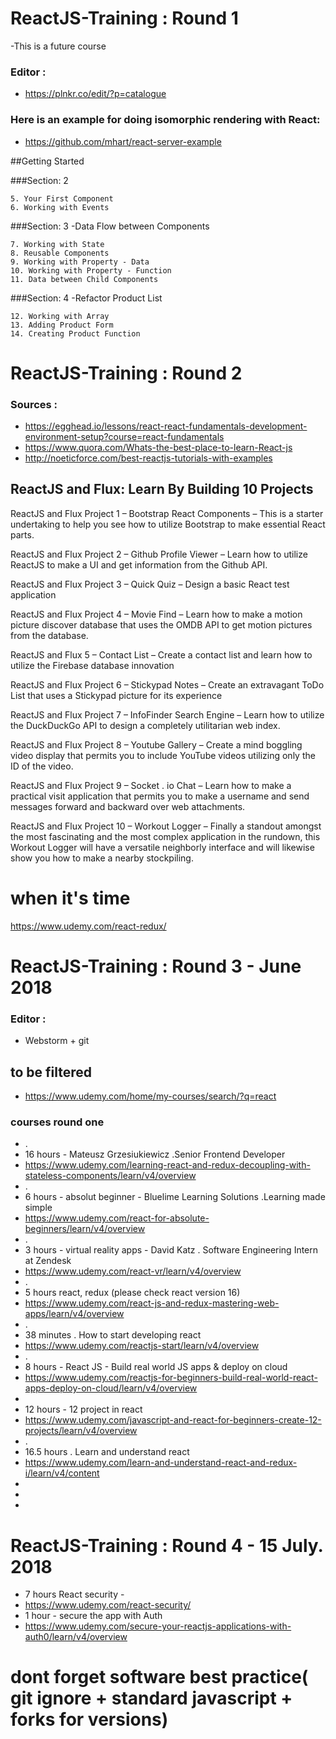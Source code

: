 # ReactJS-Training  : Round 1
-This is a future course

### Editor :
- https://plnkr.co/edit/?p=catalogue

### Here is an example for doing isomorphic rendering with React:
- https://github.com/mhart/react-server-example


##Getting Started

###Section: 2

    5. Your First Component
    6. Working with Events

###Section: 3 
-Data Flow between Components

    7. Working with State 
    8. Reusable Components
    9. Working with Property - Data 
    10. Working with Property - Function
    11. Data between Child Components

###Section: 4 
-Refactor Product List

    12. Working with Array 
    13. Adding Product Form 
    14. Creating Product Function

# ReactJS-Training  : Round 2

### Sources :
- https://egghead.io/lessons/react-react-fundamentals-development-environment-setup?course=react-fundamentals
- https://www.quora.com/Whats-the-best-place-to-learn-React-js 
- http://noeticforce.com/best-reactjs-tutorials-with-examples

## ReactJS and Flux: Learn By Building 10 Projects 

ReactJS and Flux Project 1 – Bootstrap React Components – This is a starter undertaking to help you see how to utilize Bootstrap to make essential React parts.

ReactJS and Flux Project 2 – Github Profile Viewer – Learn how to utilize ReactJS to make a UI and get information from the Github API.

ReactJS and Flux Project 3 – Quick Quiz – Design a basic React test application

ReactJS and Flux Project 4 – Movie Find – Learn how to make a motion picture discover database that uses the OMDB API to get motion pictures from the database.

ReactJS and Flux 5 – Contact List – Create a contact list and learn how to utilize the Firebase database innovation

ReactJS and Flux Project 6 – Stickypad Notes – Create an extravagant ToDo List that uses a Stickypad picture for its experience

ReactJS and Flux Project 7 – InfoFinder Search Engine – Learn how to utilize the DuckDuckGo API to design a completely utilitarian web index.

ReactJS and Flux Project 8 – Youtube Gallery – Create a mind boggling video display that permits you to include YouTube videos utilizing only the ID of the video.

ReactJS and Flux Project 9 – Socket . io Chat – Learn how to make a practical visit application that permits you to make a username and send messages forward and backward over web attachments.

ReactJS and Flux Project 10 – Workout Logger – Finally a standout amongst the most fascinating and the most complex application in the rundown, this Workout Logger will have a versatile neighborly interface and will likewise show you how to make a nearby stockpiling.


# when it's time
https://www.udemy.com/react-redux/

# ReactJS-Training  : Round 3 - June 2018
### Editor :
- Webstorm + git
## to be filtered
- https://www.udemy.com/home/my-courses/search/?q=react
### courses round one
- .
- 16 hours - Mateusz Grzesiukiewicz  .Senior Frontend Developer
- https://www.udemy.com/learning-react-and-redux-decoupling-with-stateless-components/learn/v4/overview
- .
-  6 hours - absolut beginner - Bluelime Learning Solutions .Learning made simple
- https://www.udemy.com/react-for-absolute-beginners/learn/v4/overview
- .
-  3 hours - virtual reality apps - David Katz . Software Engineering Intern at Zendesk
-  https://www.udemy.com/react-vr/learn/v4/overview
- .
-  5 hours react, redux (please check react version 16)
-  https://www.udemy.com/react-js-and-redux-mastering-web-apps/learn/v4/overview
- .
- 38 minutes . How to start developing react
-  https://www.udemy.com/reactjs-start/learn/v4/overview
- .
- 8 hours - React JS - Build real world JS apps & deploy on cloud
- https://www.udemy.com/reactjs-for-beginners-build-real-world-react-apps-deploy-on-cloud/learn/v4/overview
- 
- 12 hours - 12 project in react
- https://www.udemy.com/javascript-and-react-for-beginners-create-12-projects/learn/v4/overview
- .
- 16.5 hours . Learn and understand react
- https://www.udemy.com/learn-and-understand-react-and-redux-i/learn/v4/content
- 
- 
- 
# ReactJS-Training  : Round 4 - 15 July. 2018
- 7 hours React security -
- https://www.udemy.com/react-security/
- 1 hour - secure the app with Auth
- https://www.udemy.com/secure-your-reactjs-applications-with-auth0/learn/v4/overview


# dont forget software best practice( git ignore + standard javascript + forks for versions)
